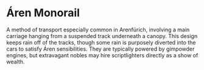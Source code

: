 # Áren Monorail

A method of transport especially common in Arenfürich, involving a main carriage hanging from a suspended track underneath a canopy. This design keeps rain off of the tracks, though some rain is purposely diverted into the cars to satisfy Áren sensibilities. They are typically powered by gimpowder engines, but extravagant nobles may hire scriptlighters directly as a show of wealth.
